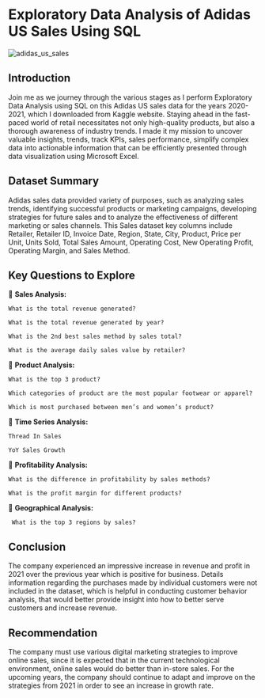 # Exploratory Data Analysis of Adidas US Sales Using SQL

![adidas_us_sales](https://github.com/Dataminant/Exploratory-Data-Analysis-of-Adidas_US_Sales_Dataset_Using_SQL/blob/00186966b11e4c8ca1bceb64bc162b493281b0be/adidas%20shot.jpg)

## Introduction  
Join me as we journey through the various stages as I perform Exploratory Data Analysis using SQL on this Adidas US sales data for the years 2020-2021, which I downloaded from Kaggle website. Staying ahead in the fast-paced world of retail necessitates not only high-quality products, but also a thorough awareness of industry trends. I made it my mission to uncover valuable insights, trends, track KPIs, sales performance, simplify complex data into actionable information that can be efficiently presented through data visualization using Microsoft Excel.


## Dataset Summary  
Adidas sales data provided variety of purposes, such as analyzing sales trends, identifying successful products or marketing campaigns, developing strategies for future sales and to analyze the effectiveness of different marketing or sales channels. This Sales dataset key columns include Retailer, Retailer ID, Invoice Date, Region, State, City, Product, Price per Unit, Units Sold, Total Sales Amount, Operating Cost, New Operating Profit, Operating Margin, and Sales Method.


## Key Questions to Explore

📍 **Sales Analysis:**

    What is the total revenue generated?

    What is the total revenue generated by year?

    What is the 2nd best sales method by sales total?

    What is the average daily sales value by retailer?



📍 **Product Analysis:**

    What is the top 3 product?

    Which categories of product are the most popular footwear or apparel?

    Which is most purchased between men’s and women’s product?



📍 **Time Series Analysis:**

    Thread In Sales

    YoY Sales Growth



📍 **Profitability Analysis:**

    What is the difference in profitability by sales methods?

    What is the profit margin for different products?




📍 **Geographical Analysis:**

     What is the top 3 regions by sales?
    


## Conclusion
The company experienced an impressive increase in revenue and profit in 2021 over the previous year which is positive for business. Details information regarding the purchases made by individual customers were not included in the dataset, which is helpful in conducting customer behavior analysis, that would better provide insight into how to better serve customers and increase revenue. 


## Recommendation
The company must use various digital marketing strategies to improve online sales, since it is expected that in the current technological environment, online sales would do better than in-store sales. 
For the upcoming years, the company should continue to adapt and improve on the strategies from 2021 in order to see an increase in growth rate.


